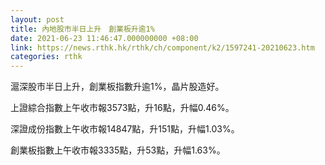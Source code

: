 ```yaml
---
layout: post
title: 內地股市半日上升　創業板升逾1%
date: 2021-06-23 11:46:47.000000000 +08:00
link: https://news.rthk.hk/rthk/ch/component/k2/1597241-20210623.htm
categories: rthk
---
```


滬深股市半日上升，創業板指數升逾1%，晶片股造好。

上證綜合指數上午收市報3573點，升16點，升幅0.46%。

深證成份指數上午收市報14847點，升151點，升幅1.03%。

創業板指數上午收市報3335點，升53點，升幅1.63%。
